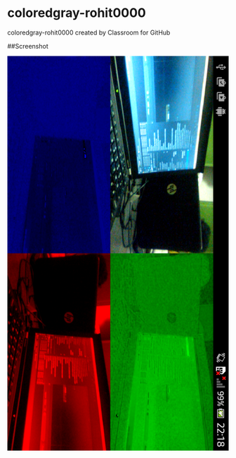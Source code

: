# coloredgray-rohit0000
coloredgray-rohit0000 created by Classroom for GitHub

##Screenshot

![screenshot](gray.png)
